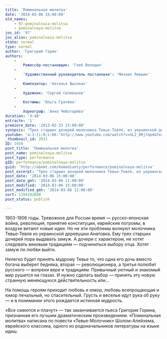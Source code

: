 ```yaml
---
title: 'Поминальная молитва'
date: '2014-03-06 15:00:00'
old_names:
    - 97-pominalnaia-molitva
    - pominalnaya-molitva
jos_id: '97'
jos_alias: pominalnaia-molitva
state: normal
type: normal
author: 'Григорий Горин'
authors:
    -
        Режиссёр-постановщик: 'Глеб Володин'
    -
        'Художественный руководитель постановки': 'Михаил Левшин'
    -
        Композитор: 'Наталья Высоких'
    -
        Художник: 'Сергей Селиванов'
    -
        Костюмы: 'Ольга Грачёва'
    -
        Хореограф: 'Анна Чеботарёва'
duration: '3:40'
entracte: '1'
premiere_date: '2013-02-23 15:00:00'
synopsis: "Трех старших дочерей молочника Тевье-Тевля, из украинской деревушки Анатовка, пора выдавать замуж. А дочери с характером, не хотят следовать вековым традициям — подчиниться выбору отца. Хотят замуж по любви выйти.\r\nНелегко будет принять мудрому Тевье то, что одна его дочь вместо богача выберет бедняка, вторая — революционера, а третья полюбит русского — вопреки вере и традициям…"
youtube: 'a:3:{i:0;s:66:"http://www.youtube.com/watch?v=GL2_ORjlGp4&feature=related 480 360";i:1;s:66:"http://www.youtube.com/watch?v=JBeJ9vvvSH4&feature=related 480 360";i:2;s:66:"http://www.youtube.com/watch?v=cTTTQYokETI&feature=related 480 360";}'
_thumbnail_id: 2031
ID: 1959
post_title: 'Поминальная молитва'
post_name: pominalnaya-molitva
post_type: performance
gID: performance/pominalnaya-molitva
guid: 'http://abnmt.com/komedianty/performance/pominalnaya-molitva'
post_excerpt: "Трех старших дочерей молочника Тевье-Тевля, из украинской деревушки Анатовка, пора выдавать замуж. А дочери с характером, не хотят следовать вековым традициям — подчиниться выбору отца. Хотят замуж по любви выйти.\r\nНелегко будет принять мудрому Тевье то, что одна его дочь вместо богача выберет бедняка, вторая — революционера, а третья полюбит русского — вопреки вере и традициям…"
post_date: '2014-03-06 15:00:00'
post_date_gmt: '2014-03-06 11:00:00'
post_modified: '2014-03-06 15:00:00'
post_modified_gmt: '2014-03-06 11:00:00'
sort: 1394103600
post_status: publish

---
```


1903-1906 годы. Тревожное для России время — русско-японская война, революция, принятие конституции, еврейские погромы, в воздухе витают новые идеи. Но не эти проблемы волнуют молочника Тевье-Тевля из украинской деревушки Анатовка. Ему трех старших дочерей пора выдавать замуж. А дочери с характером, не хотят следовать вековым традициям — подчиниться выбору отца. Хотят замуж по любви выйти.


Нелегко будет принять мудрому Тевье то, что одна его дочь вместо богача выберет бедняка, вторая — революционера, а третья полюбит русского — вопреки вере и традициям. Привычный уютный и знакомый мир рушится на глазах. И нужно сделать выбор — принять эту новую странную меняющуюся действительность или...


На помощь героям приходит любовь и юмор, любовь всепрощающая и юмор печальный, но спасительный. Грусть и веселье идут рука об руку — и в понимании этого рождается истинная мудрость.


«Все смеются и плачут» — так заканчивается пьеса Григория Горина, признанная его лучшим драматическим произведением. «Поминальная молитва» написана по повести «Тевье-Молочник» Шолом-Алейхема, еврейского классика, одного из родоначальников литературы на языке идиш.